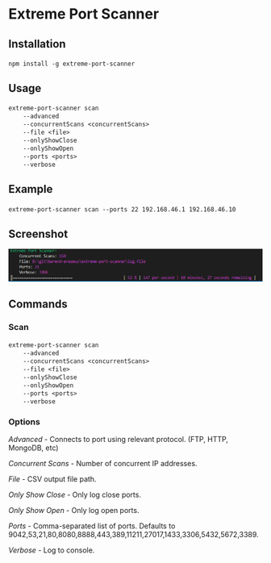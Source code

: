 # Extreme Port Scanner

## Installation

`npm install -g extreme-port-scanner`

## Usage

```
extreme-port-scanner scan 
    --advanced
    --concurrentScans <concurrentScans>
    --file <file>
    --onlyShowClose
    --onlyShowOpen
    --ports <ports>
    --verbose
```

## Example

`extreme-port-scanner scan --ports 22 192.168.46.1 192.168.46.10`

## Screenshot

![](https://github.com/barend-erasmus/extreme-port-scanner/raw/master/images/screenshot.png)

## Commands

### Scan

```
extreme-port-scanner scan 
    --advanced
    --concurrentScans <concurrentScans>
    --file <file>
    --onlyShowClose
    --onlyShowOpen
    --ports <ports>
    --verbose
```

### Options

*Advanced* - Connects to port using relevant protocol. (FTP, HTTP, MongoDB, etc)

*Concurrent Scans* - Number of concurrent IP addresses.

*File* - CSV output file path.

*Only Show Close* - Only log close ports.

*Only Show Open* - Only log open ports.

*Ports* - Comma-separated list of ports. Defaults to 9042,53,21,80,8080,8888,443,389,11211,27017,1433,3306,5432,5672,3389.

*Verbose* - Log to console.
